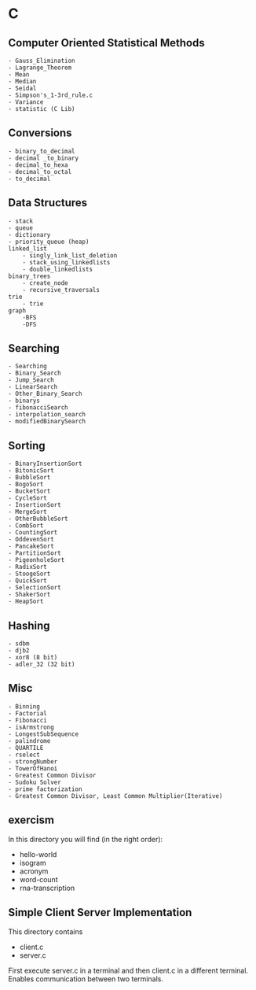 # C

## Computer Oriented Statistical Methods
	- Gauss_Elimination
	- Lagrange_Theorem
	- Mean
	- Median
	- Seidal
	- Simpson's_1-3rd_rule.c
	- Variance
	- statistic (C Lib)

## Conversions
	- binary_to_decimal
	- decimal _to_binary
	- decimal_to_hexa
	- decimal_to_octal
	- to_decimal

## Data Structures
	- stack
	- queue
	- dictionary
	- priority_queue (heap)
	linked_list
		- singly_link_list_deletion
		- stack_using_linkedlists
		- double_linkedlists
	binary_trees
		- create_node
		- recursive_traversals
	trie
		- trie
	graph
		-BFS
		-DFS

## Searching
	- Searching
	- Binary_Search
	- Jump_Search
	- LinearSearch
	- Other_Binary_Search
	- binarys
	- fibonacciSearch
	- interpolation_search
	- modifiedBinarySearch

## Sorting
	- BinaryInsertionSort
	- BitonicSort
	- BubbleSort
	- BogoSort
	- BucketSort
	- CycleSort
	- InsertionSort
	- MergeSort
	- OtherBubbleSort
	- CombSort
	- CountingSort
	- OddevenSort
	- PancakeSort
	- PartitionSort
	- PigeonholeSort
	- RadixSort
	- StoogeSort
	- QuickSort
	- SelectionSort
	- ShakerSort
	- HeapSort
	
## Hashing
	- sdbm
	- djb2
	- xor8 (8 bit)
	- adler_32 (32 bit)


## Misc
	- Binning
	- Factorial
	- Fibonacci
	- isArmstrong
	- LongestSubSequence
	- palindrome
	- QUARTILE
	- rselect
	- strongNumber
	- TowerOfHanoi
	- Greatest Common Divisor
	- Sudoku Solver
	- prime factorization
	- Greatest Common Divisor, Least Common Multiplier(Iterative)

## exercism
In this directory you will find (in the right order):
* hello-world
* isogram
* acronym
* word-count
* rna-transcription

## Simple Client Server Implementation
This directory contains
* client.c
* server.c

First execute server.c in a terminal and then client.c in a different terminal. Enables communication between two terminals.
